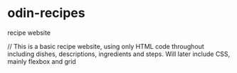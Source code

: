 # odin-recipes
recipe website

// This is a basic recipe website, using only HTML code throughout including dishes, descriptions, ingredients and steps. Will later include CSS, mainly flexbox and grid
